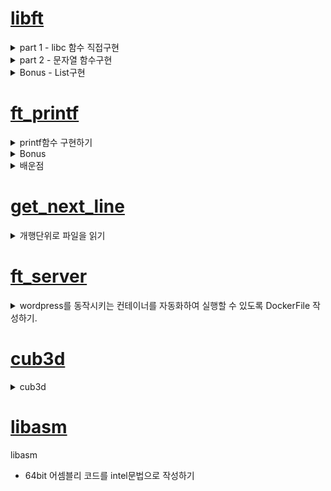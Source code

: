 # [libft](https://velog.io/@pawer/Libft) 

<details>
<summary>part 1 - libc 함수 직접구현</summary>
	<ul>
		<li>함수는 원본과 동일한 프로토타입 및 기능을 수행해야 한다. (man page 참조)</li>
		<li>직접 재 정의한 함수들은 실제 libc 함수와 성능적인 차이는 많이난다.</li>
	</ul>
</details>

<details>
<summary>part 2 - 문자열 함수구현</summary>
	<ul>
		<li>문자열 관련 함수 </li>
	</ul>
</details>

<details>
<summary>Bonus - List구현</summary>
	<ul>
		<li>LinkedList와 유사하다. 동일하다고는 볼 수 없다.</li>
		<li>특정 데이터 삭제시(ft_lstdelone) link가 유지되지 않는다.</li>
	</ul>
</details>
	
# [ft_printf](https://velog.io/@pawer/Printf)
<details>
<summary>printf함수 구현하기</summary>
	<ul>
		<li>서식문자 [cspdiuxX%] 구현</li>
		<li>flag [-0.*] 구현</li>
	</ul>
</details>
<details>
<summary>Bonus</summary>
	<ul>
		<li>서식문자 [nfge] 구현 => nf 구현, ge는 안함. </li>
		<li>flag [# +] 구현</li>
		<li>길이 [l ll h hh] 구현</li>
	</ul>
</details>

<details>
<summary>배운점</summary>
	<ul>
		<li>printf 구조 이해하기.</li>
		<li>가변인자 사용하기.</li>
		<li>컴퓨터에서 실수를 표현하는 방법(부동 소수점 표현방식)</li>
		<li>Bankers's Rounding</li>
	</ul>
</details>

# [get_next_line](https://velog.io/@pawer/getnextline)

<details>
<summary>개행단위로 파일을 읽기</summary>
	<ul>
		<li>read함수 이해하기. (buf에 fd의 내용을 BUFFER_SIZE만큼 읽는다.)</li>
		<li>static 키워드 이해하기.</li>
	</ul>
</details>

# [ft_server](https://velog.io/@pawer/FTSERVER)

<details>
<summary>wordpress를 동작시키는 컨테이너를 자동화하여 실행할 수 있도록 DockerFile 작성하기.</summary>
	<ul>
		<li>os => debian:buster</li>
		<li>web-server => nginx</li>
		<li>dbms => mariadb(mysql)</li>
		<li>CGI기능을 쓰기위한 프로그램 => php7.3-fpm</li>
		<li>php랑 mysql이랑 연동하는 프로그램 => php-mysql</li>
	</ul>
</details>

# [cub3d](https://velog.io/@pawer/Cub3d)

<details>
<summary>cub3d</summary>
	<ul>
		<li><a href="https://ko.wikipedia.org/wiki/OpenGL">OpenGL</a>을 활용하여, 3d그래픽 표현하기</li>
		<li>[레이케스팅](https://lodev.org/cgtutor/raycasting.html)구현</li>
	</ul>
</details>

# [libasm](https://velog.io/@pawer/libasm)
<summary>libasm</summary>
	<ul>
		<li>64bit 어셈블리 코드를 intel문법으로 작성하기</li>
	</ul>
</details>
